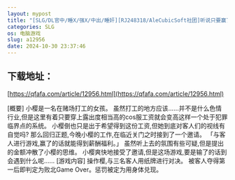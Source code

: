 ```yaml
---
layout: mypost
title: "[SLG/DL官中/睡X/强X/中出/睡奸][RJ248318/AleCubicSoft社团]听说只要赢了客人就有奖金是真的吗？~想要快乐地打工挣钱~/お客に勝てばボーナスが出るって"
categories: SLG
os: 电脑游戏
slug: a12956
date: 2024-10-30 23:37:46
---
```


## 下载地址：

[https://qfafa.com/article/12956.html](https://qfafa.com/article/12956.html)

\[概要\]
 小樱是一名在赌场打工的女孩。
 虽然打工的地方应该……并不是什么色情行业,但是这里有着只要穿上露出度相当高的cos服工资就会变高这样一个处于犯罪临界点的系统。
 小樱倒也只是出于希望得到这份工资,但她到底对客人们的视线有自觉吗?
 那么回归正题,今晚小樱的工作,在临近关门之时接到了一个邀请。
 「与客人进行游戏,赢了的话就能得到薪酬福利。」
 虽然听上去的氛围有些可疑,但是提出的金额冲散了小樱的思维。
 小樱爽快地接受了邀请,但是这场游戏,要是输了的话到会遇到什么呢……
\[游戏内容\]
 操作樱,与三名客人用纸牌进行对决。
 被客人夺得第一后即判定为败北Game Over。惩罚被定为用身体兑现。
